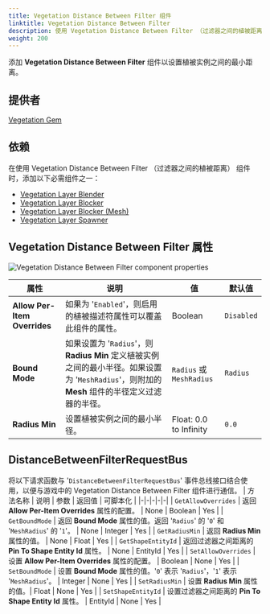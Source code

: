 ```yaml
---
title: Vegetation Distance Between Filter 组件
linktitle: Vegetation Distance Between Filter
description: 使用 Vegetation Distance Between Filter （过滤器之间的植被距离） 组件来控制 Open 3D Engine （O3DE） 关卡中植被实例之间的距离。
weight: 200
---
```


添加 **Vegetation Distance Between Filter** 组件以设置植被实例之间的最小距离。

## 提供者

[Vegetation Gem](/docs/user-guide/gems/reference/environment/vegetation/)

## 依赖

在使用 Vegetation Distance Between Filter （过滤器之间的植被距离） 组件时，添加以下必需组件之一：
- [Vegetation Layer Blender](./../vegetation/vegetation-layer-blender)
- [Vegetation Layer Blocker](./../vegetation/vegetation-layer-blocker)
- [Vegetation Layer Blocker (Mesh)](./../vegetation/vegetation-layer-blocker-mesh)
- [Vegetation Layer Spawner](./../vegetation/layer-spawner)

## Vegetation Distance Between Filter 属性

![Vegetation Distance Between Filter component properties](/images/user-guide/components/reference/vegetation-filters/vegetation-distance-between-filter-component.png)

| 属性 | 说明 | 值 | 默认值 |
|-|-|-|-|
| **Allow Per-Item Overrides** | 如果为 '`Enabled`'，则启用的植被描述符属性可以覆盖此组件的属性。 | Boolean | `Disabled` |
| **Bound Mode** | 如果设置为 '`Radius`'，则 **Radius Min** 定义植被实例之间的最小半径。如果设置为 '`MeshRadius`'，则附加的 **Mesh** 组件的半径定义过滤器的半径。| `Radius` 或 `MeshRadius` | `Radius` |
| **Radius Min** | 设置植被实例之间的最小半径。 | Float: 0.0 to Infinity | `0.0` |

## DistanceBetweenFilterRequestBus

将以下请求函数与 '`DistanceBetweenFilterRequestBus`' 事件总线接口结合使用，以便与游戏中的 Vegetation Distance Between Filter 组件进行通信。
| 方法名称 | 说明 | 参数 | 返回值 | 可脚本化 |
|-|-|-|-|-|
| `GetAllowOverrides` | 返回 **Allow Per-Item Overrides** 属性的配置。 | None | Boolean | Yes |
| `GetBoundMode` | 返回 **Bound Mode** 属性的值。返回 '`Radius`' 的 '`0`' 和 '`MeshRadius`' 的 '`1`'。 | None | Integer | Yes |
| `GetRadiusMin` | 返回 **Radius Min** 属性的值。 | None | Float | Yes |
| `GetShapeEntityId` | 返回过滤器之间距离的 **Pin To Shape Entity Id** 属性。 | None | EntityId | Yes |
| `SetAllowOverrides` | 设置 **Allow Per-Item Overrides** 属性的配置。 | Boolean | None | Yes |
| `SetBoundMode` | 设置 **Bound Mode** 属性的值。'`0`' 表示 '`Radius`'，'`1`' 表示 '`MeshRadius`'。 | Integer | None | Yes |
| `SetRadiusMin` | 设置 **Radius Min** 属性的值。| Float | None | Yes |
| `SetShapeEntityId` | 设置过滤器之间距离的 **Pin To Shape Entity Id** 属性。  | EntityId | None | Yes |
